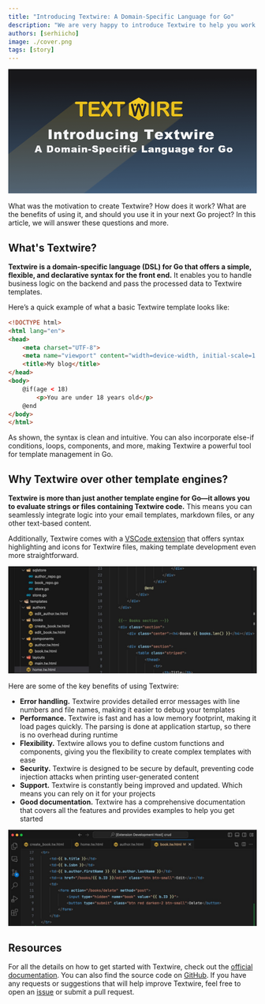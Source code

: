 ```yaml
---
title: "Introducing Textwire: A Domain-Specific Language for Go"
description: "We are very happy to introduce Textwire to help you work with templates in Go"
authors: [serhiicho]
image: ./cover.png
tags: [story]
---
```


![Introducing Textwire: A Domain-Specific Language for Go](./cover.png)

What was the motivation to create Textwire? How does it work? What are the benefits of using it, and should you use it in your next Go project? In this article, we will answer these questions and more.

<!-- truncate -->

## What's Textwire?

**Textwire is a domain-specific language (DSL) for Go that offers a simple, flexible, and declarative syntax for the front end.** It enables you to handle business logic on the backend and pass the processed data to Textwire templates.

Here’s a quick example of what a basic Textwire template looks like:

```html title="index.tw.html"
<!DOCTYPE html>
<html lang="en">
<head>
    <meta charset="UTF-8">
    <meta name="viewport" content="width=device-width, initial-scale=1.0">
    <title>My blog</title>
</head>
<body>
    @if(age < 18)
        <p>You are under 18 years old</p>
    @end
</body>
</html>
```

As shown, the syntax is clean and intuitive. You can also incorporate else-if conditions, loops, components, and more, making Textwire a powerful tool for template management in Go.

## Why Textwire over other template engines?
**Textwire is more than just another template engine for Go—it allows you to evaluate strings or files containing Textwire code.** This means you can seamlessly integrate logic into your email templates, markdown files, or any other text-based content.

Additionally, Textwire comes with a [VSCode extension](https://marketplace.visualstudio.com/items?itemName=SerhiiCho.textwire) that offers syntax highlighting and icons for Textwire files, making template development even more straightforward.

![Textwire VSCode extension screenshot](./custom-icons.jpg)

Here are some of the key benefits of using Textwire:
- **Error handling.** Textwire provides detailed error messages with line numbers and file names, making it easier to debug your templates
- **Performance.** Textwire is fast and has a low memory footprint, making it load pages quickly. The parsing is done at application startup, so there is no overhead during runtime
- **Flexibility.** Textwire allows you to define custom functions and components, giving you the flexibility to create complex templates with ease
- **Security.** Textwire is designed to be secure by default, preventing code injection attacks when printing user-generated content
- **Support.** Textwire is constantly being improved and updated. Which means you can rely on it for your projects
- **Good documentation.** Textwire has a comprehensive documentation that covers all the features and provides examples to help you get started

![Textwire VSCode extension screenshot](./textwire-code.jpg)

## Resources

For all the details on how to get started with Textwire, check out the [official documentation](/docs/v2/introduction). You can also find the source code on [GitHub](https://github.com/textwire/textwire). If you have any requests or suggestions that will help improve Textwire, feel free to open an [issue](https://github.com/textwire/textwire/issues/new) or submit a pull request.